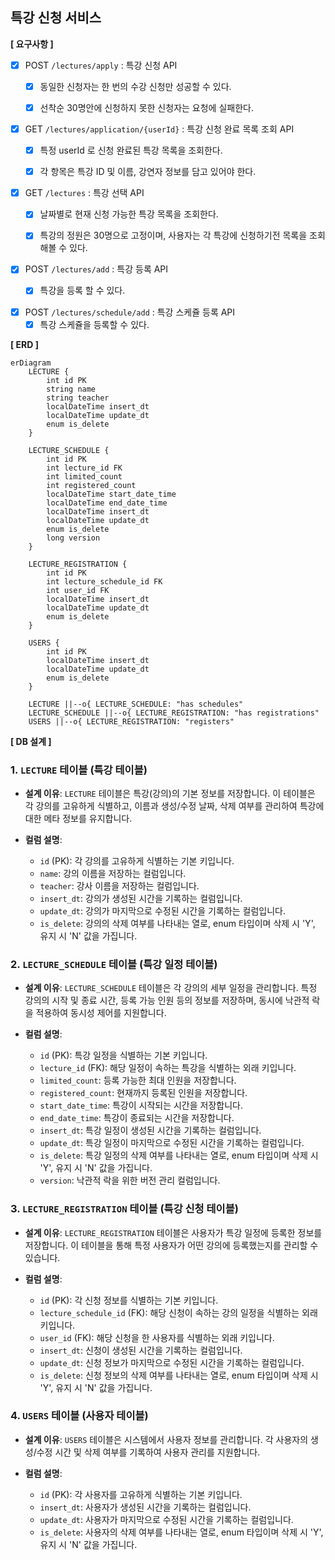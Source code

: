 ## 특강 신청 서비스

**[ 요구사항 ]**

- [X] POST `/lectures/apply` : 특강 신청 API
    - [X] 동일한 신청자는 한 번의 수강 신청만 성공할 수 있다.
    - [X] 선착순 30명안에 신청하지 못한 신청자는 요청에 실패한다.


- [X] GET `/lectures/application/{userId}` : 특강 신청 완료 목록 조회 API
    - [X] 특정 userId 로 신청 완료된 특강 목록을 조회한다.
    - [X] 각 항목은 특강 ID 및 이름, 강연자 정보를 담고 있어야 한다.


- [X] GET `/lectures` : 특강 선택 API
    - [X] 날짜별로 현재 신청 가능한 특강 목록을 조회한다.
    - [X] 특강의 정원은 30명으로 고정이며, 사용자는 각 특강에 신청하기전 목록을 조회해볼 수 있다.


- [X] POST `/lectures/add` : 특강 등록 API
    - [X] 특강을 등록 할 수 있다.


- [X] POST `/lectures/schedule/add` : 특강 스케쥴 등록 API
    - [X] 특강 스케쥴을 등록할 수 있다.

**[ ERD ]**

```mermaid
erDiagram
    LECTURE {
        int id PK
        string name
        string teacher
        localDateTime insert_dt
        localDateTime update_dt
        enum is_delete
    }

    LECTURE_SCHEDULE {
        int id PK
        int lecture_id FK
        int limited_count
        int registered_count
        localDateTime start_date_time
        localDateTime end_date_time
        localDateTime insert_dt
        localDateTime update_dt
        enum is_delete
        long version
    }

    LECTURE_REGISTRATION {
        int id PK
        int lecture_schedule_id FK
        int user_id FK
        localDateTime insert_dt
        localDateTime update_dt
        enum is_delete
    }

    USERS {
        int id PK
        localDateTime insert_dt
        localDateTime update_dt
        enum is_delete
    }

    LECTURE ||--o{ LECTURE_SCHEDULE: "has schedules"
    LECTURE_SCHEDULE ||--o{ LECTURE_REGISTRATION: "has registrations"
    USERS ||--o{ LECTURE_REGISTRATION: "registers"
```

**[ DB 설계 ]**

### 1. `LECTURE` 테이블 (특강 테이블)

- **설계 이유**: `LECTURE` 테이블은 특강(강의)의 기본 정보를 저장합니다. 이 테이블은 각 강의를 고유하게 식별하고, 이름과 생성/수정 날짜, 삭제 여부를 관리하여 특강에 대한 메타 정보를 유지합니다.

- **컬럼 설명**:
    - `id` (PK): 각 강의를 고유하게 식별하는 기본 키입니다.
    - `name`: 강의 이름을 저장하는 컬럼입니다.
    - `teacher`: 강사 이름을 저장하는 컬럼입니다.
    - `insert_dt`: 강의가 생성된 시간을 기록하는 컬럼입니다.
    - `update_dt`: 강의가 마지막으로 수정된 시간을 기록하는 컬럼입니다.
    - `is_delete`: 강의의 삭제 여부를 나타내는 열로, enum 타입이며 삭제 시 'Y', 유지 시 'N' 값을 가집니다.

### 2. `LECTURE_SCHEDULE` 테이블 (특강 일정 테이블)

- **설계 이유**: `LECTURE_SCHEDULE` 테이블은 각 강의의 세부 일정을 관리합니다. 특정 강의의 시작 및 종료 시간, 등록 가능 인원 등의 정보를 저장하며, 동시에 낙관적 락을 적용하여 동시성
  제어를 지원합니다.

- **컬럼 설명**:
    - `id` (PK): 특강 일정을 식별하는 기본 키입니다.
    - `lecture_id` (FK): 해당 일정이 속하는 특강을 식별하는 외래 키입니다.
    - `limited_count`: 등록 가능한 최대 인원을 저장합니다.
    - `registered_count`: 현재까지 등록된 인원을 저장합니다.
    - `start_date_time`: 특강이 시작되는 시간을 저장합니다.
    - `end_date_time`: 특강이 종료되는 시간을 저장합니다.
    - `insert_dt`: 특강 일정이 생성된 시간을 기록하는 컬럼입니다.
    - `update_dt`: 특강 일정이 마지막으로 수정된 시간을 기록하는 컬럼입니다.
    - `is_delete`: 특강 일정의 삭제 여부를 나타내는 열로, enum 타입이며 삭제 시 'Y', 유지 시 'N' 값을 가집니다.
    - `version`: 낙관적 락을 위한 버전 관리 컬럼입니다.

### 3. `LECTURE_REGISTRATION` 테이블 (특강 신청 테이블)

- **설계 이유**: `LECTURE_REGISTRATION` 테이블은 사용자가 특강 일정에 등록한 정보를 저장합니다. 이 테이블을 통해 특정 사용자가 어떤 강의에 등록했는지를 관리할 수 있습니다.

- **컬럼 설명**:
    - `id` (PK): 각 신청 정보를 식별하는 기본 키입니다.
    - `lecture_schedule_id` (FK): 해당 신청이 속하는 강의 일정을 식별하는 외래 키입니다.
    - `user_id` (FK): 해당 신청을 한 사용자를 식별하는 외래 키입니다.
    - `insert_dt`: 신청이 생성된 시간을 기록하는 컬럼입니다.
    - `update_dt`: 신청 정보가 마지막으로 수정된 시간을 기록하는 컬럼입니다.
    - `is_delete`: 신청 정보의 삭제 여부를 나타내는 열로, enum 타입이며 삭제 시 'Y', 유지 시 'N' 값을 가집니다.

### 4. `USERS` 테이블 (사용자 테이블)

- **설계 이유**: `USERS` 테이블은 시스템에서 사용자 정보를 관리합니다. 각 사용자의 생성/수정 시간 및 삭제 여부를 기록하여 사용자 관리를 지원합니다.

- **컬럼 설명**:
    - `id` (PK): 각 사용자를 고유하게 식별하는 기본 키입니다.
    - `insert_dt`: 사용자가 생성된 시간을 기록하는 컬럼입니다.
    - `update_dt`: 사용자가 마지막으로 수정된 시간을 기록하는 컬럼입니다.
    - `is_delete`: 사용자의 삭제 여부를 나타내는 열로, enum 타입이며 삭제 시 'Y', 유지 시 'N' 값을 가집니다.